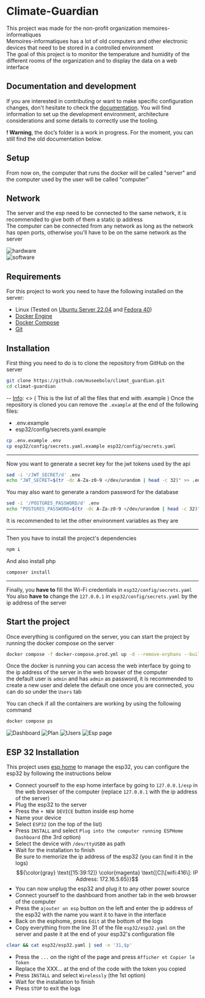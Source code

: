 [Info]: <> (
	All the information that are likely to need to be updated have a comment above them like this one
)
# Climate-Guardian
This project was made for the non-profit organization memoires-informatiques\
Memoires-informatiques has a lot of old computers and other electronic devices that need to be stored in a controlled environment\
The goal of this project is to monitor the temperature and humidity of the different rooms of the organization and to display the data on a web interface

## Documentation and development

If you are interested in contributing or want to make specific configuration changes,
don't hesitate to check the [documentation](./docs). You will find information
to set up the development environment, architecture considerations and some details
to correctly use the tooling.

**! Warning**, the doc’s folder is a work in progress.
For the moment, you can still find the old documentation below.

## Setup
From now on, the computer that runs the docker will be called "server" and
the computer used by the user will be called "computer"

## Network
The server and the esp need to be connected to the same network, it is recommended to give both of them a static ip address\
The computer can be connected from any network as long as the network has open ports, otherwise you'll have to be on the same network as the server

![hardware](/.assets/hardware-diagram.png)\
![software](/.assets/software-diagram.png)

## Requirements
For this project to work you need to have the following installed on the server:
- Linux (Tested on [Ubuntu Server 22.04](https://ubuntu.com/download/server) and [Fedora 40](https://fedoraproject.org/workstation/download))
- [Docker Engine](https://docs.docker.com/engine/install/ubuntu/)
- [Docker Compose](https://docs.docker.com/compose/install/)
- [Git](https://git-scm.com/book/en/v2/Getting-Started-Installing-Git)

## Installation
First thing you need to do is to clone the repository from GitHub on the server
```bash
git clone https://github.com/museebolo/climat_guardian.git
cd climat-guardian
```

--
[Info]: <> (
	This is the list of all the files that end with .example
)
Once the repository is cloned you can remove the `.example` at the end of the following files:
- .env.example
- esp32/config/secrets.yaml.example
```bash
cp .env.example .env
cp esp32/config/secrets.yaml.example esp32/config/secrets.yaml
```

---
Now you want to generate a secret key for the jwt tokens used by the api
```bash
sed -i '/JWT_SECRET/d' .env
echo "JWT_SECRET=$(tr -dc A-Za-z0-9 </dev/urandom | head -c 32)" >> .env
```

You may also want to generate a random password for the database
```bash
sed -i '/POSTGRES_PASSWORD/d' .env
echo "POSTGRES_PASSWORD=$(tr -dc A-Za-z0-9 </dev/urandom | head -c 32)" >> .env
```

It is recommended to let the other environment variables as they are

---
Then you have to install the project's dependencies
```bash
npm i
```

And also install php
```bash
composer install
```

---
Finally, you **have to** fill the Wi-Fi credentials in `esp32/config/secrets.yaml`\
You also **have to** change the `127.0.0.1` in `esp32/config/secrets.yaml` by the ip address of the server

## Start the project
Once everything is configured on the server, you can start the project by running the docker compose on the server
```bash
docker compose -f docker-compose.prod.yml up -d --remove-orphans --build
```
Once the docker is running you can access the web interface by going to the ip address of the server in the web browser of the computer\
the default user is `admin` and has `admin` as password, it is recommended to create a new user and delete the default one once you are connected, you can do so under the ``Users`` tab

You can check if all the containers are working by using the following command
```bash
docker compose ps
```

![Dashboard](/.assets/dashboard.png)
![Plan](/.assets/plan.png)
![Users](/.assets/users.png)
![Esp page](/.assets/esp.png)

## ESP 32 Installation
This project uses [esp home](https://github.com/esphome/esphome) to manage the esp32, you can configure the esp32 by following the instructions below
- Connect yourself to the esp home interface by going to `127.0.0.1/esp` in the web browser of the computer (replace `127.0.0.1` with the ip address of the server)
- Plug the esp32 to the server
- Press the `+ NEW DEVICE` button inside esp home
- Name your device
- Select `ESP32` (on the top of the list)
- Press `INSTALL` and select `Plug into the computer running ESPHome Dashboard` (the 3rd option)
- Select the device with ``/dev/ttyUSB0`` as path
- Wait for the installation to finish\
Be sure to memorize the ip address of the esp32 (you can find it in the logs)
$${\color{gray} \text{[15:39:12]} \color{magenta} \text{[C]\[wifi:416\]:   IP Address: 172.16.5.65}}$$
- You can now unplug the esp32 and plug it to any other power source
- Connect yourself to the dashboard from another tab in the web browser of the computer
- Press the ``ajouter un esp`` button on the left and enter the ip address of the esp32 with the name you want it to have in the interface
- Back on the esphome, press `Edit` at the bottom of the logs
- Copy everything from the line 31 of the file `esp32/esp32.yaml` on the server and paste it at the end of your esp32's configuration file
```bash
clear && cat esp32/esp32.yaml | sed -n '31,$p'
```
- Press the ``...`` on the right of the page and press ``Afficher et Copier le Token``
- Replace the XXX... at the end of the code with the token you copied
- Press `INSTALL` and select `Wirelessly` (the 1st option)
- Wait for the installation to finish
- Press `STOP` to exit the logs

